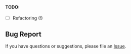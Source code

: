 #### TODO:

- [ ] Refactoring (!)

## Bug Report
If you have questions or suggestions, please file an [Issue](https://github.com/TegroTON/.github/issues/new/choose).
